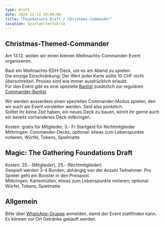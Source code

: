 ```yaml
---
type: draft
date: 2024-12-13 19:00:00
title: "Foundations Draft / Christmas-Commander"
location: Spielweltenfabrik
---
```

## Christmas-Themed-Commander
Am 13.12. wollen wir einen kleinen Weihnachts-Commander-Event organisieren.

Baut ein Weihnachts-EDH-Deck, um es am Abend zu spielen. \
Die einzige Einschränkung: Der Wert jeder Karte sollte 10 CHF nicht überschreiten. Proxies sind wie immer ausdrücklich erlaubt. \
Für den Event gibt es eine spezielle [Banlist](https://www.moxfield.com/decks/QjW2SLydu02GF5WoJuSilw) zusätzlich zur regulären [Commander-Banlist](https://mtgcommander.net/index.php/banned-list/).

Wir werden ausserdem einen speziellen Commander-Modus spielen, den wir euch am Event vorstellen werden. Seid also pünktlich. \
Solltet ihr keine Zeit haben, ein neues Deck zu bauen, könnt ihr gerne auch ein bereits vorhandenes Deck mitbringen.

Kosten: gratis für Mitglieder, 3.- Fr Startgeld für Nichtmitglieder \
Mitbringen: Commander-Decks; optional: etwas zum Lebenspunkte notieren, Würfel, Tokens, Spielmatte

## Magic: The Gathering Foundations Draft
Kosten: 20.- (Mitglieder), 25.- (Nichtmitglieder) \
Gespielt werden 3-4 Runden, abhängig von der Anzahl Teilnehmer.
Pro Spieler geht ein Booster in den Preispool. \
Mitbringen: Kartenhüllen, etwas zum Lebenspunkte notieren; optional: Würfel, Tokens, Spielmatte

## Allgemein
Bitte über [WhatsApp-Gruppe](https://chat.whatsapp.com/HQ7IINFrZB63esDNRqsIUw) anmelden, damit der Event stattfinden kann. \
Es können vor Ort Getränke gekauft werden.
